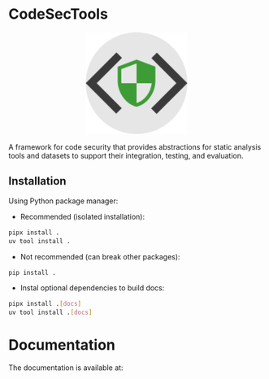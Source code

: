<!--include-doc-start-->
# CodeSecTools

<div align="center">
  <img src="docs/assets/logo.svg" alt="Logo" style="width: 200px; height: auto;" />
</div>

A framework for code security that provides abstractions for static analysis tools and datasets to support their integration, testing, and evaluation.

## Installation

Using Python package manager:

- Recommended (isolated installation):
  
```bash
pipx install .
uv tool install .
```

- Not recommended (can break other packages):

```bash
pip install .
```

- Instal optional dependencies to build docs:

```bash
pipx install .[docs]
uv tool install .[docs]
```
<!--include-doc-end-->

# Documentation

The documentation is available at: 

<!--include-doc-start-->
<!--include-doc-end-->